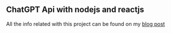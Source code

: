 ## ChatGPT Api with nodejs and reactjs

All the info related with this project can be found on my [blog post](https://jaancrt.com/blogpost/clfb5us0q8803sxxsup34jp8i)
